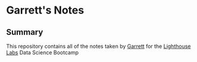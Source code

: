 # Garrett's Notes
## Summary

This repository contains all of the notes taken by [Garrett](https://github.com/dino340) for the [Lighthouse Labs](https://lighthouselabs.com) Data Science Bootcamp